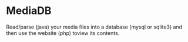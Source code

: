 MediaDB
===================

Read/parse (java) your media files into a database (mysql or sqlite3) and then use the website (php) toview its contents.
